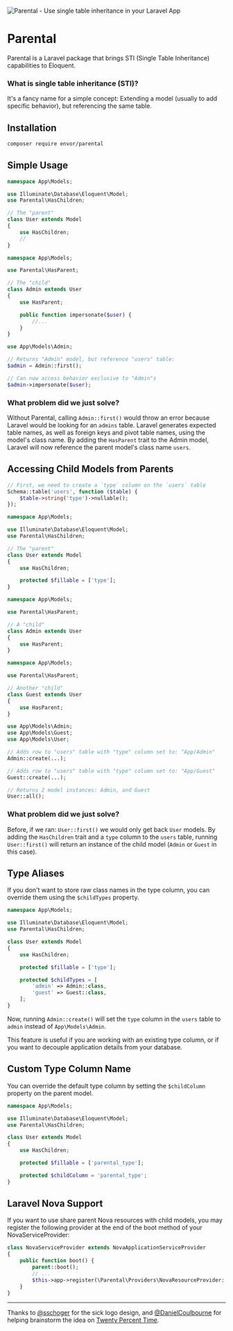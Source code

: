 ![Parental - Use single table inheritance in your Laravel App](parental-banner.png)

# Parental

Parental is a Laravel package that brings STI (Single Table Inheritance) capabilities to Eloquent.

### What is single table inheritance (STI)?

It's a fancy name for a simple concept: Extending a model (usually to add specific behavior), but referencing the same table.

## Installation

```bash
composer require envor/parental
```

## Simple Usage

```php
namespace App\Models;

use Illuminate\Database\Eloquent\Model;
use Parental\HasChildren;

// The "parent"
class User extends Model
{
    use HasChildren;
    //
}
```

```php
namespace App\Models;

use Parental\HasParent;

// The "child"
class Admin extends User
{
    use HasParent;

    public function impersonate($user) {
        //...
    }
}
```

```php
use App\Models\Admin;

// Returns "Admin" model, but reference "users" table:
$admin = Admin::first();

// Can now access behavior exclusive to "Admin"s
$admin->impersonate($user);
```

### What problem did we just solve?

Without Parental, calling `Admin::first()` would throw an error because Laravel would be looking for an `admins` table. Laravel generates expected table names, as well as foreign keys and pivot table names, using the model's class name. By adding the `HasParent` trait to the Admin model, Laravel will now reference the parent model's class name `users`.

## Accessing Child Models from Parents

```php
// First, we need to create a `type` column on the `users` table
Schema::table('users', function ($table) {
    $table->string('type')->nullable();
});
```

```php
namespace App\Models;

use Illuminate\Database\Eloquent\Model;
use Parental\HasChildren;

// The "parent"
class User extends Model
{
    use HasChildren;

    protected $fillable = ['type'];
}
```

```php
namespace App\Models;

use Parental\HasParent;

// A "child"
class Admin extends User
{
    use HasParent;
}
```

```php
namespace App\Models;

use Parental\HasParent;

// Another "child"
class Guest extends User
{
    use HasParent;
}
```

```php
use App\Models\Admin;
use App\Models\Guest;
use App\Models\User;

// Adds row to "users" table with "type" column set to: "App/Admin"
Admin::create(...);

// Adds row to "users" table with "type" column set to: "App/Guest"
Guest::create(...);

// Returns 2 model instances: Admin, and Guest
User::all();
```

### What problem did we just solve?

Before, if we ran: `User::first()` we would only get back `User` models. By adding the `HasChildren` trait and a `type` column to the `users` table, running `User::first()` will return an instance of the child model (`Admin` or `Guest` in this case).

## Type Aliases

If you don't want to store raw class names in the type column, you can override them using the `$childTypes` property.

```php
namespace App\Models;

use Illuminate\Database\Eloquent\Model;
use Parental\HasChildren;

class User extends Model
{
    use HasChildren;

    protected $fillable = ['type'];

    protected $childTypes = [
        'admin' => Admin::class,
        'guest' => Guest::class,
    ];
}
```

Now, running `Admin::create()` will set the `type` column in the `users` table to `admin` instead of `App\Models\Admin`.

This feature is useful if you are working with an existing type column, or if you want to decouple application details from your database.

## Custom Type Column Name

You can override the default type column by setting the `$childColumn` property on the parent model.

```php
namespace App\Models;

use Illuminate\Database\Eloquent\Model;
use Parental\HasChildren;

class User extends Model
{
    use HasChildren;

    protected $fillable = ['parental_type'];

    protected $childColumn = 'parental_type';
}
```

## Laravel Nova Support

If you want to use share parent Nova resources with child models, you may register the following provider at the end of the boot method of your NovaServiceProvider:

```php
class NovaServiceProvider extends NovaApplicationServiceProvider
{
    public function boot() {
        parent::boot();
        // ...
        $this->app->register(\Parental\Providers\NovaResourceProvider::class);
    }
}
```

---

Thanks to [@sschoger](https://twitter.com/steveschoger) for the sick logo design, and [@DanielCoulbourne](https://twitter.com/DCoulbourne) for helping brainstorm the idea on [Twenty Percent Time](http://twentypercent.fm/).
